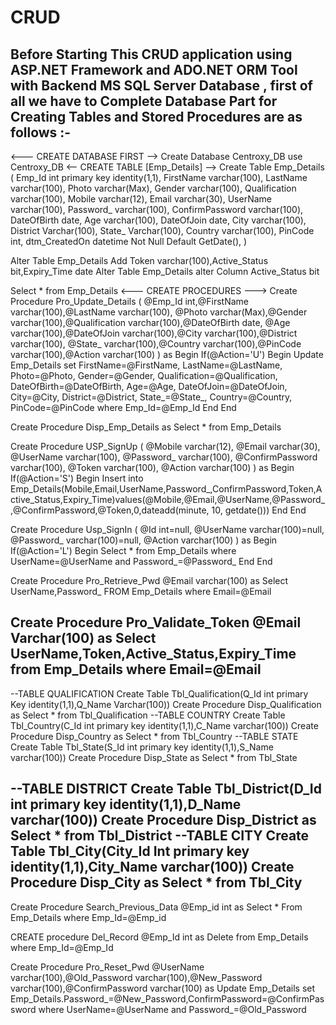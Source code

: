 # CRUD
Before Starting This CRUD application using ASP.NET Framework and ADO.NET ORM Tool with Backend MS SQL Server Database , first of all we have to Complete Database Part for Creating Tables and Stored Procedures are as follows :-
--------------------------------------------------------------------------------------
<--- CREATE DATABASE FIRST -->
Create Database Centroxy_DB
use Centroxy_DB
<-- CREATE TABLE [Emp_Details] -->
Create Table Emp_Details
(
Emp_Id int primary key identity(1,1),
FirstName varchar(100),
LastName varchar(100),
Photo varchar(Max),
Gender varchar(100),
Qualification varchar(100),
Mobile varchar(12),
Email varchar(30),
UserName varchar(100),
Password_ varchar(100),
ConfirmPassword varchar(100),
DateOfBirth date,
Age varchar(100),
DateOfJoin date,
City varchar(100),
District Varchar(100),
State_ Varchar(100),
Country varchar(100),
PinCode int,
dtm_CreatedOn datetime Not Null Default GetDate(),
)

Alter Table Emp_Details Add Token varchar(100),Active_Status bit,Expiry_Time date
Alter Table Emp_Details alter Column Active_Status bit

Select * from Emp_Details
<--- CREATE PROCEDURES --->
Create Procedure Pro_Update_Details
(
@Emp_Id int,@FirstName varchar(100),@LastName varchar(100),
@Photo varchar(Max),@Gender varchar(100),@Qualification varchar(100),@DateOfBirth date,
@Age varchar(100),@DateOfJoin varchar(100),@City varchar(100),@District varchar(100),
@State_ varchar(100),@Country varchar(100),@PinCode varchar(100),@Action varchar(100)
)
as
Begin
If(@Action='U')
Begin
Update Emp_Details set 
FirstName=@FirstName,
LastName=@LastName,
Photo=@Photo,
Gender=@Gender,
Qualification=@Qualification,
DateOfBirth=@DateOfBirth,
Age=@Age,
DateOfJoin=@DateOfJoin,
City=@City,
District=@District,
State_=@State_,
Country=@Country,
PinCode=@PinCode
where Emp_Id=@Emp_Id
End
End

Create Procedure Disp_Emp_Details
as
Select * from Emp_Details

Create Procedure USP_SignUp
(
@Mobile varchar(12),
@Email varchar(30),
@UserName varchar(100),
@Password_ varchar(100),
@ConfirmPassword varchar(100),
@Token varchar(100),
@Action varchar(100)
)
as
Begin
If(@Action='S')
Begin
Insert into Emp_Details(Mobile,Email,UserName,Password_,ConfirmPassword,Token,Active_Status,Expiry_Time)values(@Mobile,@Email,@UserName,@Password_,@ConfirmPassword,@Token,0,dateadd(minute, 10, getdate()))
End
End


Create Procedure Usp_SignIn
(
@Id int=null,
@UserName varchar(100)=null,
@Password_ varchar(100)=null,
@Action varchar(100)
)
as
Begin
If(@Action='L')
Begin
Select * from Emp_Details where UserName=@UserName and Password_=@Password_
End
End

Create Procedure Pro_Retrieve_Pwd @Email varchar(100)
as
Select UserName,Password_ FROM Emp_Details where Email=@Email

Create Procedure Pro_Validate_Token @Email Varchar(100)
as
Select UserName,Token,Active_Status,Expiry_Time from Emp_Details where Email=@Email
-----------------------------------------------------------------
--TABLE QUALIFICATION
Create Table Tbl_Qualification(Q_Id int primary Key identity(1,1),Q_Name Varchar(100))
Create Procedure Disp_Qualification
as
Select * from Tbl_Qualification
--TABLE COUNTRY
Create Table Tbl_Country(C_Id int primary key identity(1,1),C_Name varchar(100))
Create Procedure Disp_Country
as
Select * from Tbl_Country
--TABLE STATE
Create Table Tbl_State(S_Id int primary key identity(1,1),S_Name varchar(100))
Create Procedure Disp_State
as
Select * from Tbl_State

--TABLE DISTRICT
Create Table Tbl_District(D_Id int primary key identity(1,1),D_Name varchar(100))
Create Procedure Disp_District
as
Select * from Tbl_District
--TABLE CITY
Create Table Tbl_City(City_Id Int primary key identity(1,1),City_Name varchar(100))
Create Procedure Disp_City
as
Select * from Tbl_City
-----------------------------------------------------------
Create Procedure Search_Previous_Data @Emp_id int
as
Select * From Emp_Details where Emp_Id=@Emp_id

CREATE procedure Del_Record @Emp_Id int
as 
Delete from Emp_Details where Emp_Id=@Emp_Id

Create Procedure Pro_Reset_Pwd @UserName varchar(100),@Old_Password varchar(100),@New_Password varchar(100),@ConfirmPassword varchar(100)
as
Update Emp_Details set Emp_Details.Password_=@New_Password,ConfirmPassword=@ConfirmPassword where UserName=@UserName and Password_=@Old_Password
